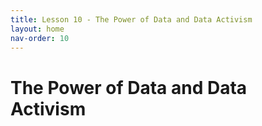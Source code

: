```yaml
---
title: Lesson 10 - The Power of Data and Data Activism
layout: home
nav-order: 10
---
```


# The Power of Data and Data Activism